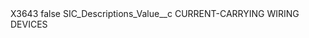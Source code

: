 <?xml version="1.0" encoding="UTF-8"?>
<CustomMetadata xmlns="http://soap.sforce.com/2006/04/metadata" xmlns:xsi="http://www.w3.org/2001/XMLSchema-instance" xmlns:xsd="http://www.w3.org/2001/XMLSchema">
    <label>X3643</label>
    <protected>false</protected>
    <values>
        <field>SIC_Descriptions_Value__c</field>
        <value xsi:type="xsd:string">CURRENT-CARRYING WIRING DEVICES</value>
    </values>
</CustomMetadata>
